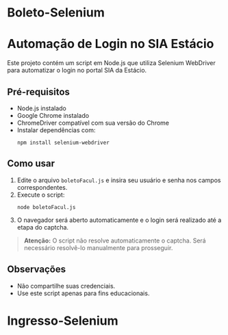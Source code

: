 # Boleto-Selenium

# Automação de Login no SIA Estácio

Este projeto contém um script em Node.js que utiliza Selenium WebDriver para automatizar o login no portal SIA da Estácio.

## Pré-requisitos

- Node.js instalado
- Google Chrome instalado
- ChromeDriver compatível com sua versão do Chrome
- Instalar dependências com:
  ```
  npm install selenium-webdriver
  ```

## Como usar

1. Edite o arquivo `boletoFacul.js` e insira seu usuário e senha nos campos correspondentes.
2. Execute o script:
   ```
   node boletoFacul.js
   ```
3. O navegador será aberto automaticamente e o login será realizado até a etapa do captcha.

> **Atenção:** O script não resolve automaticamente o captcha. Será necessário resolvê-lo manualmente para prosseguir.

## Observações

- Não compartilhe suas credenciais.
- Use este script apenas para fins educacionais.
# Ingresso-Selenium
